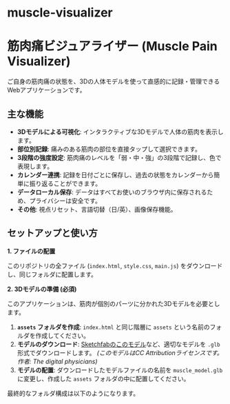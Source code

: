 # muscle-visualizer
# 筋肉痛ビジュアライザー (Muscle Pain Visualizer)

ご自身の筋肉痛の状態を、3Dの人体モデルを使って直感的に記録・管理できるWebアプリケーションです。

## 主な機能

- **3Dモデルによる可視化**: インタラクティブな3Dモデルで人体の筋肉を表示します。
- **部位別記録**: 痛みのある筋肉の部位を直接タップして選択できます。
- **3段階の強度設定**: 筋肉痛のレベルを「弱・中・強」の3段階で記録し、色で表現します。
- **カレンダー連携**: 記録を日付ごとに保存し、過去の状態をカレンダーから簡単に振り返ることができます。
- **データローカル保存**: データはすべてお使いのブラウザ内に保存されるため、プライバシーは安全です。
- **その他**: 視点リセット、言語切替（日/英）、画像保存機能。

## セットアップと使い方

**1. ファイルの配置**

このリポジトリの全ファイル (`index.html`, `style.css`, `main.js`) をダウンロードし、同じフォルダに配置します。

**2. 3Dモデルの準備 (必須)**

このアプリケーションは、筋肉が個別のパーツに分かれた3Dモデルを必要とします。

1.  **`assets` フォルダを作成**: `index.html` と同じ階層に `assets` という名前のフォルダを作成してください。
2.  **モデルのダウンロード**: [Sketchfabのこのモデル](https://sketchfab.com/3d-models/human-anatomy-scan-male-muscular-system-95788f4c24a64395b45284355557763f)など、適切なモデルを `.glb` 形式でダウンロードします。
    *(このモデルはCC Attributionライセンスです。作者: The digital physicians)*
3.  **モデルの配置**: ダウンロードしたモデルファイルの名前を `muscle_model.glb` に変更し、作成した `assets` フォルダの中に配置してください。

最終的なフォルダ構成は以下のようになります。
